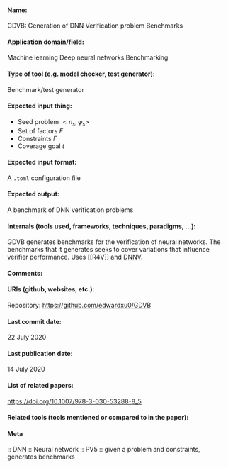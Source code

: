 #### Name:
GDVB: Generation of DNN Verification problem Benchmarks

#### Application domain/field:
Machine learning
Deep neural networks
Benchmarking

#### Type of tool (e.g. model checker, test generator):
Benchmark/test generator

#### Expected input thing:
- Seed problem $<n_s, \varphi_s>$
- Set of factors $F$
- Constraints $\Gamma$
- Coverage goal $t$

#### Expected input format:
A `.toml` configuration file

#### Expected output:
A benchmark of DNN verification problems

#### Internals (tools used, frameworks, techniques, paradigms, ...):
GDVB generates benchmarks for the verification of neural networks. The benchmarks that it generates seeks to cover variations that influence verifier performance.
Uses [[R4V]] and [DNNV](DNNV.md). 

#### Comments:

#### URIs (github, websites, etc.):
Repository: https://github.com/edwardxu0/GDVB

#### Last commit date:
22 July 2020

#### Last publication date:
14 July 2020

#### List of related papers:
https://doi.org/10.1007/978-3-030-53288-8_5

#### Related tools (tools mentioned or compared to in the paper):

#### Meta
:: DNN
:: Neural network
:: PV5 :: given a problem and constraints, generates benchmarks